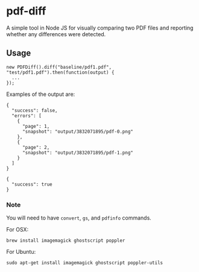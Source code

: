 # pdf-diff

A simple tool in Node JS for visually comparing two PDF files and reporting whether any differences were detected.


## Usage

```
new PDFDiff().diff("baseline/pdf1.pdf", "test/pdf1.pdf").then(function(output) {
  ...
});
```

Examples of the output are:

```
{ 
  "success": false, 
  "errors": [ 
    { 
      "page": 1, 
      "snapshot": "output/3832071895/pdf-0.png" 
    }, 
    { 
      "page": 2, 
      "snapshot": "output/3832071895/pdf-1.png" 
    } 
  ] 
}
```
```
{ 
  "success": true 
}
```


### Note

You will need to have `convert`, `gs`, and `pdfinfo` commands.

For OSX:

    brew install imagemagick ghostscript poppler
    
For Ubuntu:
    
    sudo apt-get install imagemagick ghostscript poppler-utils
    
